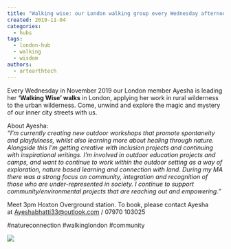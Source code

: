 ```yaml
---
title: "Walking wise: our London walking group every Wednesday afternoon"
created: 2019-11-04
categories: 
  - hubs
tags: 
  - london-hub
  - walking
  - wisdom
authors: 
  - artearthtech
---
```


Every Wednesday in November 2019 our London member Ayesha is leading her **‘Walking Wise’ walks** in London, applying her work in rural wilderness to the urban wilderness. Come, unwind and explore the magic and mystery of our inner city streets with us.

About Ayesha:  
_“I’m currently creating new outdoor workshops that promote spontaneity and playfulness, whilst also learning more about healing through nature. Alongside this I’m getting creative with inclusion projects and continuing with inspirational writings. I’m involved in outdoor education projects and camps, and want to continue to work within the outdoor setting as a way of exploration, nature based learning and connection with land. During my MA there was a strong focus on community, integration and recognition of those who are under-represented in society. I continue to support community/environmental projects that are reaching out and empowering.”_

Meet 3pm Hoxton Overground station. To book, please contact Ayesha at Ayeshabhatti33@outlook.com / 07970 103025

#natureconnection #walkinglondon #community

![](https://artearthtech.files.wordpress.com/2020/03/walking_wise_.jpg?w=580)
